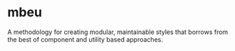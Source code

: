 # mbeu
A methodology for creating modular, maintainable styles that borrows from the best of component and utility based approaches.
